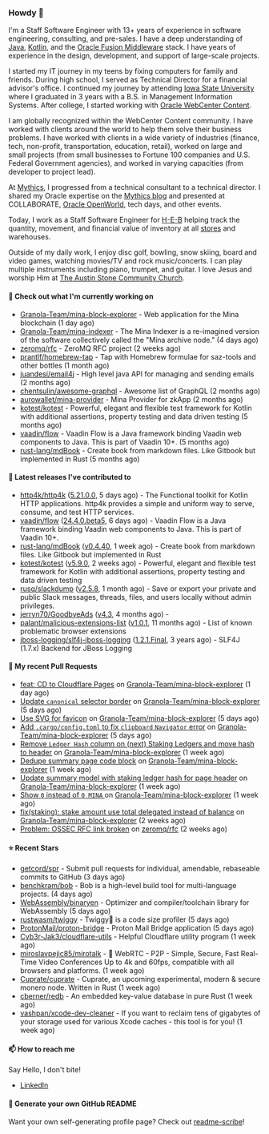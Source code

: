 ### Howdy 👋

I'm a Staff Software Engineer with 13+ years of experience in software engineering, consulting, and pre-sales. I have a deep understanding of [Java](https://www.oracle.com/java/), [Kotlin](https://kotlinlang.org/), and the [Oracle Fusion Middleware](https://www.oracle.com/middleware/) stack. I have years of experience in the design, development, and support of large-scale projects.

I started my IT journey in my teens by fixing computers for family and friends. During high school, I served as Technical Director for a financial advisor's office. I continued my journey by attending [Iowa State University](https://www.iastate.edu/) where I graduated in 3 years with a B.S. in Management Information Systems. After college, I started working with [Oracle WebCenter Content](https://docs.oracle.com/en/middleware/webcenter/content/12.2.1.4/).

I am globally recognized within the WebCenter Content community. I have worked with clients around the world to help them solve their business problems. I have worked with clients in a wide variety of industries (finance, tech, non-profit, transportation, education, retail), worked on large and small projects (from small businesses to Fortune 100 companies and U.S. Federal Government agencies), and worked in varying capacities (from developer to project lead).

At [Mythics](https://www.mythics.com/), I progressed from a technical consultant to a technical director. I shared my Oracle expertise on the [Mythics blog](https://mythics.com/blog/) and presented at COLLABORATE, [Oracle OpenWorld](https://www.oracle.com/cloudworld/), tech days, and other events.

Today, I work as a Staff Software Engineer for [H-E-B](https://digital.heb.com/) helping track the quantity, movement, and financial value of inventory at all [stores](https://heb.com/store-locations) and warehouses.

Outside of my daily work, I enjoy disc golf, bowling, snow skiing, board and video games, watching movies/TV and rock music/concerts. I can play multiple instruments including piano, trumpet, and guitar. I love Jesus and worship Him at [The Austin Stone Community Church](https://austinstone.org/).

#### 👷 Check out what I'm currently working on

- [Granola-Team/mina-block-explorer](https://github.com/Granola-Team/mina-block-explorer) - Web application for the Mina blockchain (1 day ago)
- [Granola-Team/mina-indexer](https://github.com/Granola-Team/mina-indexer) - The Mina Indexer is a re-imagined version of the software collectively called the &#34;Mina archive node.&#34; (4 days ago)
- [zeromq/rfc](https://github.com/zeromq/rfc) - ZeroMQ RFC project (2 weeks ago)
- [prantlf/homebrew-tap](https://github.com/prantlf/homebrew-tap) - Tap with Homebrew formulae for saz-tools and other bottles (1 month ago)
- [juandesi/email4j](https://github.com/juandesi/email4j) - High level java API for managing and sending emails (2 months ago)
- [chentsulin/awesome-graphql](https://github.com/chentsulin/awesome-graphql) - Awesome list of GraphQL (2 months ago)
- [aurowallet/mina-provider](https://github.com/aurowallet/mina-provider) - Mina Provider for zkApp (2 months ago)
- [kotest/kotest](https://github.com/kotest/kotest) - Powerful, elegant and flexible test framework for Kotlin with additional assertions, property testing and data driven testing (5 months ago)
- [vaadin/flow](https://github.com/vaadin/flow) - Vaadin Flow is a Java framework binding Vaadin web components to Java. This is part of Vaadin 10&#43;. (5 months ago)
- [rust-lang/mdBook](https://github.com/rust-lang/mdBook) - Create book from markdown files. Like Gitbook but implemented in Rust (5 months ago)

#### 🔭 Latest releases I've contributed to

- [http4k/http4k](https://github.com/http4k/http4k) ([5.21.0.0](https://github.com/http4k/http4k/releases/tag/5.21.0.0), 5 days ago) - The Functional toolkit for Kotlin HTTP applications. http4k provides a simple and uniform way to serve, consume, and test HTTP services.
- [vaadin/flow](https://github.com/vaadin/flow) ([24.4.0.beta5](https://github.com/vaadin/flow/releases/tag/24.4.0.beta5), 6 days ago) - Vaadin Flow is a Java framework binding Vaadin web components to Java. This is part of Vaadin 10&#43;.
- [rust-lang/mdBook](https://github.com/rust-lang/mdBook) ([v0.4.40](https://github.com/rust-lang/mdBook/releases/tag/v0.4.40), 1 week ago) - Create book from markdown files. Like Gitbook but implemented in Rust
- [kotest/kotest](https://github.com/kotest/kotest) ([v5.9.0](https://github.com/kotest/kotest/releases/tag/v5.9.0), 2 weeks ago) - Powerful, elegant and flexible test framework for Kotlin with additional assertions, property testing and data driven testing
- [rusq/slackdump](https://github.com/rusq/slackdump) ([v2.5.8](https://github.com/rusq/slackdump/releases/tag/v2.5.8), 1 month ago) - Save or export your private and public Slack messages, threads, files, and users locally without admin privileges.
- [jerryn70/GoodbyeAds](https://github.com/jerryn70/GoodbyeAds) ([v4.3](https://github.com/jerryn70/GoodbyeAds/releases/tag/v4.3), 4 months ago) - 
- [palant/malicious-extensions-list](https://github.com/palant/malicious-extensions-list) ([v1.0.1](https://github.com/palant/malicious-extensions-list/releases/tag/v1.0.1), 11 months ago) - List of known problematic browser extensions
- [jboss-logging/slf4j-jboss-logging](https://github.com/jboss-logging/slf4j-jboss-logging) ([1.2.1.Final](https://github.com/jboss-logging/slf4j-jboss-logging/releases/tag/1.2.1.Final), 3 years ago) - SLF4J (1.7.x) Backend for JBoss Logging

#### 🔨 My recent Pull Requests

- [feat: CD to Cloudflare Pages](https://github.com/Granola-Team/mina-block-explorer/pull/695) on [Granola-Team/mina-block-explorer](https://github.com/Granola-Team/mina-block-explorer) (1 day ago)
- [Update `canonical` selector border](https://github.com/Granola-Team/mina-block-explorer/pull/675) on [Granola-Team/mina-block-explorer](https://github.com/Granola-Team/mina-block-explorer) (5 days ago)
- [Use SVG for favicon](https://github.com/Granola-Team/mina-block-explorer/pull/674) on [Granola-Team/mina-block-explorer](https://github.com/Granola-Team/mina-block-explorer) (5 days ago)
- [Add `.cargo/config.toml` to fix `clipboard` `Navigator` error](https://github.com/Granola-Team/mina-block-explorer/pull/672) on [Granola-Team/mina-block-explorer](https://github.com/Granola-Team/mina-block-explorer) (5 days ago)
- [Remove `Ledger Hash` column on (next) Staking Ledgers and move hash to header](https://github.com/Granola-Team/mina-block-explorer/pull/652) on [Granola-Team/mina-block-explorer](https://github.com/Granola-Team/mina-block-explorer) (1 week ago)
- [Dedupe summary page code block](https://github.com/Granola-Team/mina-block-explorer/pull/637) on [Granola-Team/mina-block-explorer](https://github.com/Granola-Team/mina-block-explorer) (1 week ago)
- [Update summary model with staking ledger hash for page header](https://github.com/Granola-Team/mina-block-explorer/pull/635) on [Granola-Team/mina-block-explorer](https://github.com/Granola-Team/mina-block-explorer) (1 week ago)
- [Show `0` instead of `0 MINA` ](https://github.com/Granola-Team/mina-block-explorer/pull/630) on [Granola-Team/mina-block-explorer](https://github.com/Granola-Team/mina-block-explorer) (1 week ago)
- [fix(staking): stake amount use total delegated instead of balance](https://github.com/Granola-Team/mina-block-explorer/pull/626) on [Granola-Team/mina-block-explorer](https://github.com/Granola-Team/mina-block-explorer) (2 weeks ago)
- [Problem: OSSEC RFC link broken](https://github.com/zeromq/rfc/pull/198) on [zeromq/rfc](https://github.com/zeromq/rfc) (2 weeks ago)

#### ⭐ Recent Stars

- [getcord/spr](https://github.com/getcord/spr) - Submit pull requests for individual, amendable, rebaseable commits to GitHub (3 days ago)
- [benchkram/bob](https://github.com/benchkram/bob) - Bob is a high-level build tool for multi-language projects. (4 days ago)
- [WebAssembly/binaryen](https://github.com/WebAssembly/binaryen) - Optimizer and compiler/toolchain library for WebAssembly (5 days ago)
- [rustwasm/twiggy](https://github.com/rustwasm/twiggy) - Twiggy🌱 is a code size profiler (5 days ago)
- [ProtonMail/proton-bridge](https://github.com/ProtonMail/proton-bridge) - Proton Mail Bridge application (5 days ago)
- [Cyb3r-Jak3/cloudflare-utils](https://github.com/Cyb3r-Jak3/cloudflare-utils) - Helpful Cloudflare utility program  (1 week ago)
- [miroslavpejic85/mirotalk](https://github.com/miroslavpejic85/mirotalk) - 🚀 WebRTC - P2P - Simple, Secure, Fast Real-Time Video Conferences Up to 4k and 60fps, compatible with all browsers and platforms. (1 week ago)
- [Cuprate/cuprate](https://github.com/Cuprate/cuprate) - Cuprate, an upcoming experimental, modern &amp; secure monero node. Written in Rust (1 week ago)
- [cberner/redb](https://github.com/cberner/redb) - An embedded key-value database in pure Rust (1 week ago)
- [vashpan/xcode-dev-cleaner](https://github.com/vashpan/xcode-dev-cleaner) - If you want to reclaim tens of gigabytes of your storage used for various Xcode caches - this tool is for you! (1 week ago)

#### 📫 How to reach me

Say Hello, I don't bite!

- [LinkedIn](https://www.linkedin.com/in/jonathanhult/)

#### 📖 Generate your own GitHub README

Want your own self-generating profile page? Check out [readme-scribe](https://github.com/muesli/readme-scribe)!
